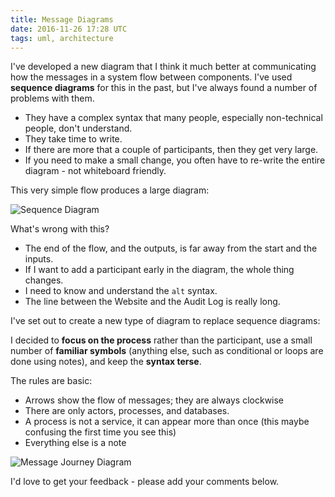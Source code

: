 ```yaml
---
title: Message Diagrams
date: 2016-11-26 17:28 UTC
tags: uml, architecture
---
```

I've developed a new diagram that I think it much better at communicating how the messages in a system flow between components. I've used **sequence diagrams** for this in the past, but I've always found a number of problems with them.

* They have a complex syntax that many people, especially non-technical people, don't understand.
* They take time to write.
* If there are more that a couple of participants, then they get very large.
* If you need to make a small change, you often have to re-write the entire diagram - not whiteboard friendly.

This very simple flow produces a large diagram:

![Sequence Diagram](/images/message-diagrams/sequence-diagram-example.png)

What's wrong with this?

* The end of the flow, and the outputs, is far away from the start and the inputs.
* If I want to add a participant early in the diagram, the whole thing changes.
* I need to know and understand the `alt` syntax.
* The line between the Website and the Audit Log is really long.

I've set out to create a new type of diagram to replace sequence diagrams:

I decided to **focus on the process** rather than the participant, use a small number of **familiar symbols** (anything else, such as conditional or loops are done using notes), and keep the **syntax terse**.

The rules are basic:

* Arrows show the flow of messages; they are always clockwise
* There are only actors, processes, and databases.
* A process is not a service, it can appear more than once (this maybe confusing the first time you see this)
* Everything else is a note

![Message Journey Diagram](/images/message-diagrams/message-diagram-example.png)

I'd love to get your feedback - please add your comments below.

